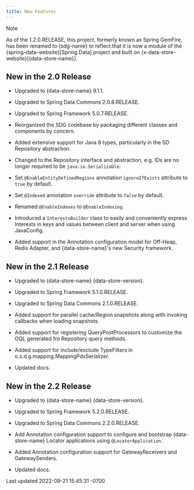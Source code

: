 ```yaml
---
title: New Features
---
```


<!-- 
 Copyright (c) VMware, Inc. 2022. All rights reserved.
 Licensed to the Apache Software Foundation (ASF) under one or more contributor license
 agreements. See the NOTICE file distributed with this work for additional information regarding
 copyright ownership. The ASF licenses this file to You under the Apache License, Version 2.0 (the
 "License"); you may not use this file except in compliance with the License. You may obtain a
 copy of the License at
 
 http://www.apache.org/licenses/LICENSE-2.0
 
 Unless required by applicable law or agreed to in writing, software distributed under the License
 is distributed on an "AS IS" BASIS, WITHOUT WARRANTIES OR CONDITIONS OF ANY KIND, either express
 or implied. See the License for the specific language governing permissions and limitations under
 the License.
-->

<!--
Licensed to the Apache Software Foundation (ASF) under one or more
contributor license agreements.  See the NOTICE file distributed with
this work for additional information regarding copyright ownership.
The ASF licenses this file to You under the Apache License, Version 2.0
(the "License"); you may not use this file except in compliance with
the License.  You may obtain a copy of the License at

     http://www.apache.org/licenses/LICENSE-2.0

Unless required by applicable law or agreed to in writing, software
distributed under the License is distributed on an "AS IS" BASIS,
WITHOUT WARRANTIES OR CONDITIONS OF ANY KIND, either express or implied.
See the License for the specific language governing permissions and
limitations under the License.
-->

Note
</div></td>
<td class="content">As of the 1.2.0.RELEASE, this project, formerly
known as Spring GemFire, has been renamed to {sdg-name} to reflect that
it is now a module of the {spring-data-website}[Spring Data] project and
built on {x-data-store-website}[{data-store-name}].</td>
</tr>
</tbody>
</table>




<div class="sect1">

## New in the 2.0 Release



<div class="ulist">

- Upgraded to {data-store-name} 9.1.1.

- Upgraded to Spring Data Commons 2.0.8.RELEASE.

- Upgraded to Spring Framework 5.0.7.RELEASE.

- Reorganized the SDG codebase by packaging different classes and
  components by concern.

- Added extensive support for Java 8 types, particularly in the SD
  Repository abstraction.

- Changed to the Repository interface and abstraction, e.g. IDs are no
  longer required to be `java.io.Serializable`.

- Set `@EnableEntityDefinedRegions` annotation `ignoreIfExists`
  attribute to `true` by default.

- Set `@Indexed` annotation `override` attribute to `false` by default.

- Renamed `@EnableIndexes` to `@EnableIndexing`.

- Introduced a `InterestsBuilder` class to easily and conveniently
  express Interests in keys and values between client and server when
  using JavaConfig.

- Added support in the Annotation configuration model for Off-Heap,
  Redis Adapter, and {data-store-name}'s new Security framework.




<div class="sect1">

## New in the 2.1 Release



<div class="ulist">

- Upgraded to {data-store-name} {data-store-version}.

- Upgraded to Spring Framework 5.1.0.RELEASE.

- Upgraded to Spring Data Commons 2.1.0.RELEASE.

- Added support for parallel cache/Region snapshots along with invoking
  callbacks when loading snapshots.

- Added support for registering QueryPostProcessors to customize the OQL
  generated fro Repository query methods.

- Added support for include/exclude TypeFilters in
  o.s.d.g.mapping.MappingPdxSerializer.

- Updated docs.




<div class="sect1">

## New in the 2.2 Release



<div class="ulist">

- Upgraded to {data-store-name} {data-store-version}.

- Upgraded to Spring Framework 5.2.0.RELEASE.

- Upgraded to Spring Data Commons 2.2.0.RELEASE.

- Add Annotation configuration support to configure and bootstrap
  {data-store-name} Locator applications using `@LocatorApplication`.

- Added Annotation configuration support for GatewayReceivers and
  GatewaySenders.

- Updated docs.





<div id="footer">

<div id="footer-text">

Last updated 2022-09-21 15:45:31 -0700


